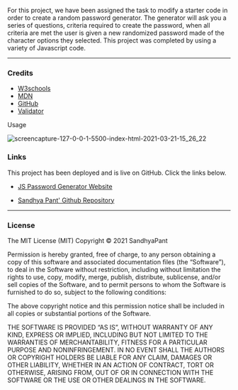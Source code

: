 For this project, we have been assigned the task to modify a starter code in order to create a random password generator. The generator will ask you a series of questions, criteria required to create the password, when all criteria are met the user is given a new randomized password made of the character options they selected. This project was completed by using a variety of Javascript code.


***
### __Credits__

- [W3schools](https://www.w3schools.com/)
- [MDN](https://developer.mozilla.org/en-US/docs/Web/CSS/CSS_Selectors)
- [GitHub](https://coding-boot-camp.github.io/full-stack/github/professional-readme-guide)
- [Validator](https://validator.w3.org/)


Usage

![screencapture-127-0-0-1-5500-index-html-2021-03-21-15_26_22](https://user-images.githubusercontent.com/79482141/111918779-2575c980-8a5d-11eb-85bc-26c9513bc80f.png)



### __Links__

This project has been deployed and is live on GitHub. Click the links below.

- [JS Password Generator Website](http://127.0.0.1:5500/index.html) 


 - [Sandhya Pant' Github Repository](https://github.com/spant179/Generator-password-)





***
### __License__

The MIT License (MIT)
Copyright © 2021 SandhyaPant

Permission is hereby granted, free of charge, to any person obtaining a copy of this software and associated documentation files (the “Software”), to deal in the Software without restriction, including without limitation the rights to use, copy, modify, merge, publish, distribute, sublicense, and/or sell copies of the Software, and to permit persons to whom the Software is furnished to do so, subject to the following conditions:

The above copyright notice and this permission notice shall be included in all copies or substantial portions of the Software.

THE SOFTWARE IS PROVIDED “AS IS”, WITHOUT WARRANTY OF ANY KIND, EXPRESS OR IMPLIED, INCLUDING BUT NOT LIMITED TO THE WARRANTIES OF MERCHANTABILITY, FITNESS FOR A PARTICULAR PURPOSE AND NONINFRINGEMENT. IN NO EVENT SHALL THE AUTHORS OR COPYRIGHT HOLDERS BE LIABLE FOR ANY CLAIM, DAMAGES OR OTHER LIABILITY, WHETHER IN AN ACTION OF CONTRACT, TORT OR OTHERWISE, ARISING FROM, OUT OF OR IN CONNECTION WITH THE SOFTWARE OR THE USE OR OTHER DEALINGS IN THE SOFTWARE.
